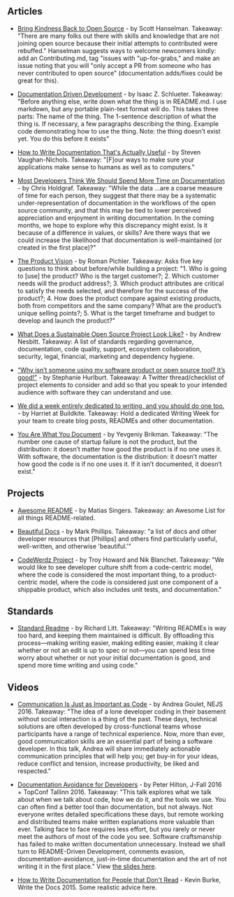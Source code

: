 ## Articles

- [Bring Kindness Back to Open Source](https://www.hanselman.com/blog/BringKindnessBackToOpenSource.aspx) - by Scott Hanselman. Takeaway: "There are many folks out there with skills and knowledge that are not joining open source because their initial attempts to contributed were rebuffed." Hanselman suggests ways to welcome newcomers kindly: add an Contributing.md, tag "issues with "up-for-grabs," and make an issue noting that you will "only accept a PR from someone who has never contributed to open source" (documentation adds/fixes could be great for this).

- [Documentation Driven Development](http://blog.izs.me/post/161633971373/documentation-driven-development) - by Isaac Z. Schlueter. Takeaway: "Before anything else, write down what the thing is in README.md. I use markdown, but any portable plain-text format will do. This takes three parts: The name of the thing. The 1-sentence description of what the thing is. If necessary, a few paragraphs describing the thing. Example code demonstrating how to use the thing. Note: the thing doesn’t exist yet. You do this before it exists"

- [How to Write Documentation That's Actually Useful](https://insights.hpe.com/articles/how-to-write-documentation-thats-actually-useful-1707.html) - by Steven Vaughan-Nichols. Takeaway: "[F]our ways to make sure your applications make sense to humans as well as to computers."

- [Most Developers Think We Should Spend More Time on Documentation](https://bids.berkeley.edu/news/most-developers-think-we-should-spend-more-time-documentation) - by Chris Holdgraf. Takeaway: "While the data ...are a coarse measure of time for each person, they suggest that there may be a systematic under-representation of documentation in the workflows of the open source community, and that this may be tied to lower perceived appreciation and enjoyment in writing documentation. In the coming months, we hope to explore why this discrepancy might exist. Is it because of a difference in values, or skills? Are there ways that we could increase the likelihood that documentation is well-maintained (or created in the first place)?"

- [The Product Vision](https://www.scrumalliance.org/community/articles/2009/january/the-product-vision) - by  Roman Pichler. Takeaway: Asks five key questions to think about before/while building a project: "1. Who is going to [use] the product? Who is the target customer?; 2. Which customer needs will the product address?; 3. Which product attributes are critical to satisfy the needs selected, and therefore for the success of the product?; 4. How does the product compare against existing products, both from competitors and the same company? What are the product’s unique selling points?; 5. What is the target timeframe and budget to develop and launch the product?"

- [What Does a Sustainable Open Source Project Look Like?](https://medium.com/libraries-io/what-does-a-sustainable-open-source-project-look-like-bf9b8cf824f8) - by Andrew Nesbitt. Takeaway: A list of standards regarding governance, documentation, code quality, support, ecosystem collaboration, security, legal, financial, marketing and dependency hygiene.

- [“Why isn’t someone using my software product or open source tool? It’s good!”](https://twitter.com/sehurlburt/status/921921604140937216) - by Stephanie Hurlburt. Takeaway: A Twitter thread/checklist of project elements to consider and add so that you speak to your intended audience with software they can understand and use.

- [We did a week entirely dedicated to writing, and you should do one too.](https://building.buildkite.com/we-did-a-week-entirely-dedicated-writing-and-you-should-do-one-too-5fbbae480a56) - by Harriet at Buildkite. Takeaway: Hold a dedicated Writing Week for your team to create blog posts, READMEs and other documentation.

- [You Are What You Document](http://www.ybrikman.com/writing/2014/05/05/you-are-what-you-document/) - by Yevgeniy Brikman. Takeaway: "The number one cause of startup failure is not the product, but the distribution: it doesn’t matter how good the product is if no one uses it. With software, the documentation is the distribution: it doesn’t matter how good the code is if no one uses it. If it isn’t documented, it doesn’t exist."

## Projects

- [Awesome README](https://github.com/matiassingers/awesome-readme) - by Matias Singers. Takeaway: an Awesome List for all things README-related.

- [Beautiful Docs](https://github.com/PharkMillups/beautiful-docs/) - by Mark Phillips. Takeaway: "a list of docs and other developer resources that [Phillips] and others find particularly useful, well-written, and otherwise 'beautiful.'"

- [CodeWerdz Project](http://codewerdz.org/) - by Troy Howard and Nik Blanchet. Takeaway: "We would like to see developer culture shift from a code-centric model, where the code is considered the most important thing, to a product-centric model, where the code is considered just one component of a shippable product, which also includes unit tests, and documentation."

## Standards

- [Standard Readme](https://github.com/RichardLitt/standard-readme) - by Richard Litt. Takeaway: "Writing READMEs is way too hard, and keeping them maintained is difficult. By offloading this process—making writing easier, making editing easier, making it clear whether or not an edit is up to spec or not—you can spend less time worry about whether or not your initial documentation is good, and spend more time writing and using code."

## Videos

- [Communication Is Just as Important as Code](https://www.youtube.com/watch?v=VFuNdKPV0jc&feature=youtu.be) - by Andrea Goulet, NEJS 2016. Takeaway: "The idea of a lone developer coding in their basement without social interaction is a thing of the past. These days, technical solutions are often developed by cross-functional teams whose participants have a range of technical experience. Now, more than ever, good communication skills are an essential part of being a software developer. In this talk, Andrea will share immediately actionable communication principles that will help you; get buy-in for your ideas, reduce conflict and tension, increase productivity, be liked and respected."

- [Documentation Avoidance for Developers](http://hilton.org.uk/presentations/documentation) - by Peter Hilton, J-Fall 2016 + TopConf Tallinn 2016. Takeaway: "This talk explores what we talk about when we talk about code, how we do it, and the tools we use. You can often find a better tool than documentation, but not always. Not everyone writes detailed specifications these days, but remote working and distributed teams make written explanations more valuable than ever. Talking face to face requires less effort, but you rarely or never meet the authors of most of the code you see. Software craftsmanship has failed to make written documentation unnecessary. Instead we shall turn to README-Driven Development, comments evasion, documentation-avoidance, just-in-time documentation and the art of not writing it in the first place." View [the slides here](kev.inburke.com/slides/documentation).

- [How to Write Documentation for People that Don't Read](https://www.youtube.com/watch?v=sQP_hUNCrcE) - Kevin Burke, Write the Docs 2015. Some realistic advice here.
